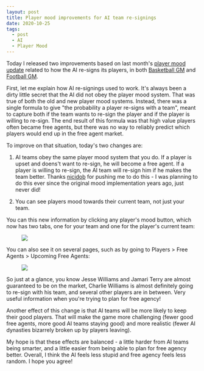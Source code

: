 ```yaml
---
layout: post
title: Player mood improvements for AI team re-signings
date: 2020-10-25
tags:
  - post
  - AI
  - Player Mood
---
```


Today I released two improvements based on last month's [player mood update](/blog/2020/09/player-mood/) related to how the AI re-signs its players, in both [Basketball GM](https://play.basketball-gm.com/) and [Football GM](https://play.football-gm.com).

First, let me explain how AI re-signings used to work. It's always been a dirty little secret that the AI did not obey the player mood system. That was true of both the old and new player mood systems. Instead, there was a single formula to give "the probability a player re-signs with a team", meant to capture both if the team wants to re-sign the player and if the player is willing to re-sign. The end result of this formula was that high value players often became free agents, but there was no way to reliably predict which players would end up in the free agent market.

To improve on that situation, today's two changes are:

<!--more-->

1. AI teams obey the same player mood system that you do. If a player is upset and doens't want to re-sign, he will become a free agent. If a player is willing to re-sign, the AI team will re-sign him if he makes the team better. Thanks [nicidob](https://twitter.com/nicidob) for pushing me to do this - I was planning to do this ever since the original mood implementation years ago, just never did!

2. You can see players mood towards their current team, not just your team.

You can this new information by clicking any player's mood button, which now has two tabs, one for your team and one for the player's current team:

<figure><img src="/files/player-mood-ai-re-signings-1.png" class="img-fluid" /></figure>

You can also see it on several pages, such as by going to Players > Free Agents > Upcoming Free Agents:

<figure><a href="/files/player-mood-ai-re-signings-2.png"><img src="/files/player-mood-ai-re-signings-2.png" class="img-fluid" /></a></figure>

So just at a glance, you know Jesse Williams and Jamari Terry are almost guaranteed to be on the market, Charlie Williams is almost definitely going to re-sign with his team, and several other players are in between. Very useful information when you're trying to plan for free agency!

Another effect of this change is that AI teams will be more likely to keep their good players. That will make the game more challenging (fewer good free agents, more good AI teams staying good) and more realistic (fewer AI dynasties bizarrely broken up by players leaving).

My hope is that these effects are balanced - a little harder from AI teams being smarter, and a little easier from being able to plan for free agency better. Overall, I think the AI feels less stupid and free agency feels less random. I hope you agree!
